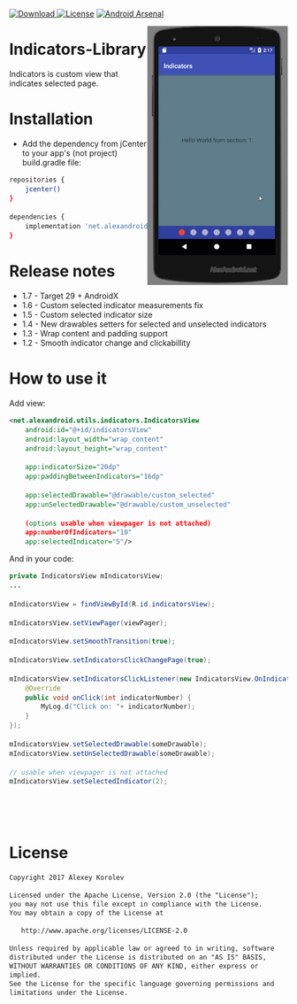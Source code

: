 [ ![Download](https://api.bintray.com/packages/pulimet/utils/indicators/images/download.svg) ](https://bintray.com/pulimet/utils/indicators/_latestVersion)      [![License](https://img.shields.io/badge/license-Apache%202-green.svg)](https://www.apache.org/licenses/LICENSE-2.0)    [![Android Arsenal](https://img.shields.io/badge/Android%20Arsenal-Indicators-brightgreen.svg?style=flat)](http://android-arsenal.com/details/1/6177)

<img align="right" src="https://raw.githubusercontent.com/Pulimet/Indicators-Library/master/art/demo2.gif">

# Indicators-Library

Indicators is custom view that indicates selected page.

# Installation

- Add the dependency from jCenter to your app's (not project) build.gradle file:

```sh
repositories {
    jcenter()
}

dependencies {
    implementation 'net.alexandroid.utils:indicators:1.7'
}
```



# Release notes
* 1.7 - Target 29 + AndroidX
* 1.6 - Custom selected indicator measurements fix
* 1.5 - Custom selected indicator size
* 1.4 - New drawables setters for selected and unselected indicators
* 1.3 - Wrap content and padding support
* 1.2 - Smooth indicator change and clickabillity


# How to use it

Add view:
```xml
<net.alexandroid.utils.indicators.IndicatorsView
    android:id="@+id/indicatorsView"
    android:layout_width="wrap_content"
    android:layout_height="wrap_content"

    app:indicatorSize="20dp"
    app:paddingBetweenIndicators="16dp"

    app:selectedDrawable="@drawable/custom_selected"
    app:unSelectedDrawable="@drawable/custom_unselected"
    
    (options usable when viewpager is not attached)
    app:numberOfIndicators="10"
    app:selectedIndicator="5"/>
```

And in your code:
```java
private IndicatorsView mIndicatorsView;
...
 
mIndicatorsView = findViewById(R.id.indicatorsView);

mIndicatorsView.setViewPager(viewPager);

mIndicatorsView.setSmoothTransition(true);

mIndicatorsView.setIndicatorsClickChangePage(true);

mIndicatorsView.setIndicatorsClickListener(new IndicatorsView.OnIndicatorClickListener() {
    @Override
    public void onClick(int indicatorNumber) {
        MyLog.d("Click on: "+ indicatorNumber);
    }
});

mIndicatorsView.setSelectedDrawable(someDrawable);
mIndicatorsView.setUnSelectedDrawable(someDrawable);

// usable when viewpager is not attached
mIndicatorsView.setSelectedIndicator(2);
```

 <br>  <br>  <br> 
# License

```
Copyright 2017 Alexey Korolev

Licensed under the Apache License, Version 2.0 (the "License");
you may not use this file except in compliance with the License.
You may obtain a copy of the License at

   http://www.apache.org/licenses/LICENSE-2.0

Unless required by applicable law or agreed to in writing, software
distributed under the License is distributed on an "AS IS" BASIS,
WITHOUT WARRANTIES OR CONDITIONS OF ANY KIND, either express or implied.
See the License for the specific language governing permissions and
limitations under the License.
```
